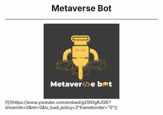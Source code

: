 <center><h1>Metaverse Bot</h1></center>
<hr/>
<center><img src="MetaverseBot_logo_byCharlie.PNG" width="250" height="250"></center>
[![](https://www.youtube.com/embed/g2SN1gRJGlE?showinfo=0&rel=0&iv_load_policy=3"frameborder="0")]
